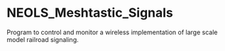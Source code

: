 # NEOLS_Meshtastic_Signals
Program to control and monitor a wireless implementation of large scale model railroad signaling.
